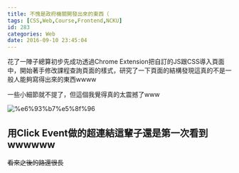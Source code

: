 ```yaml
---
title: 不愧是政府機關開發出來的東西（
tags: [CSS,Web,Course,Frontend,NCKU]
id: 283
categories: Web
date: 2016-09-10 23:45:04
---
```


花了一陣子總算初步先成功透過Chrome Extension把自訂的JS跟CSS導入頁面中，開始著手修改課程查詢頁面的樣式，研究了一下頁面的結構發現這真的不是一般人能夠寫得出來的東西wwww

一些小細節就不提了，但這個我覺得真的太震撼了www

![%e6%93%b7%e5%8f%96](https://team6612.files.wordpress.com/2016/09/e693b7e58f962.png)

## 用Click Event做的超連結這輩子還是第一次看到wwwwww

~~看來之後的路還很長~~